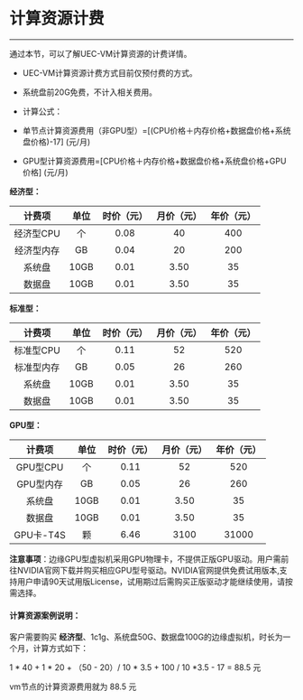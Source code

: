# 计算资源计费
------
通过本节，可以了解UEC-VM计算资源的计费详情。

- UEC-VM计算资源计费方式目前仅预付费的方式。

- 系统盘前20G免费，不计入相关费用。

- 计算公式：

- 单节点计算资源费用（非GPU型）=[(CPU价格＋内存价格+数据盘价格+系统盘价格)-17] (元/月)

- GPU型计算资源费用=[CPU价格＋内存价格+数据盘价格+系统盘价格+GPU价格] (元/月)



  

**经济型：**

|   计费项   | 单位 | 时价（元） | 月价（元） | 年价（元） |
| :--------: | :--: | :--------: | :--------: | :--------: |
| 经济型CPU  |  个  |    0.08    |     40     |    400     |
| 经济型内存 |  GB  |    0.04    |     20     |    200     |
|   系统盘   | 10GB |    0.01    |    3.50    |     35     |
|   数据盘   | 10GB |    0.01    |    3.50    |     35     |





**标准型：**

|   计费项   | 单位 | 时价（元） | 月价（元） | 年价（元） |
| :--------: | :--: | :--------: | :--------: | :--------: |
| 标准型CPU  |  个  |    0.11    |     52     |    520     |
| 标准型内存 |  GB  |    0.05    |     26     |    260     |
|   系统盘   | 10GB |    0.01    |    3.50    |     35     |
|   数据盘   | 10GB |    0.01    |    3.50    |     35     |



**GPU型：**

|  计费项   | 单位 | 时价（元） | 月价（元） | 年价（元） |
| :-------: | :--: | :--------: | :--------: | :--------: |
| GPU型CPU  |  个  |    0.11    |     52     |    520     |
| GPU型内存 |  GB  |    0.05    |     26     |    260     |
|  系统盘   | 10GB |    0.01    |    3.50    |     35     |
|  数据盘   | 10GB |    0.01    |    3.50    |     35     |
| GPU卡-T4S |  颗  |    6.46    |    3100    |   31000    |

**注意事项**：边缘GPU型虚拟机采用GPU物理卡，不提供正版GPU驱动。用户需前往NVIDIA官网下载并购买相应GPU型号驱动。NVIDIA官网提供免费试用版本,支持用户申请90天试用版License，试用期过后需购买正版驱动才能继续使用，请按需选择。  

  



#### **计算资源案例说明：**  



客户需要购买 **经济型**、1c1g、系统盘50G、数据盘100G的边缘虚拟机，时长为一个月，计算方式如下：

1 * 40 + 1 * 20 + （50 - 20）/ 10 * 3.5 + 100 / 10 *3.5 - 17 = 88.5 元

vm节点的计算资源费用就为 88.5 元
